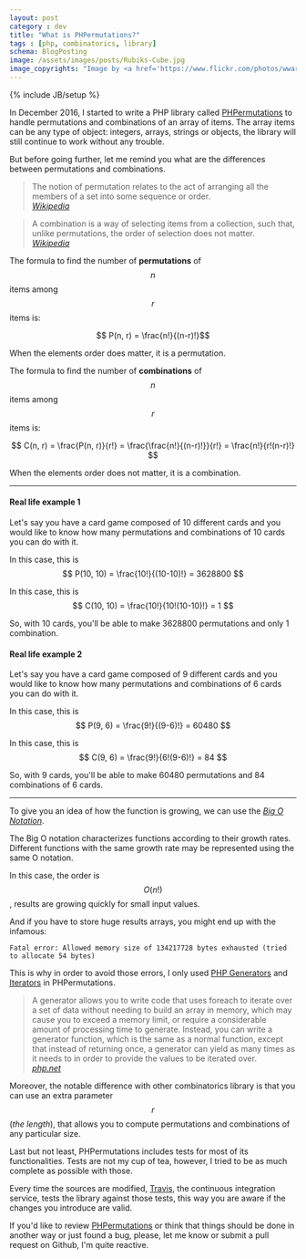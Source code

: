 ```yaml
---
layout: post
category : dev
title: "What is PHPermutations?"
tags : [php, combinatorics, library]
schema: BlogPosting
image: /assets/images/posts/Rubiks-Cube.jpg
image_copyrights: "Image by <a href='https://www.flickr.com/photos/wwarby/11913013374/in/photostream/'>William Warby</a>."
---
```

{% include JB/setup %}

In December 2016, I started to write a PHP library called [PHPermutations](https://packagist.org/packages/drupol/phpermutations) to handle permutations and combinations of an array of items.
The array items can be any type of object: integers, arrays, strings or objects, the library will still continue to work without any trouble.

But before going further, let me remind you what are the differences between permutations and combinations.

<!--break-->

<blockquote class="blockquote text-justify">
The notion of permutation relates to the act of arranging all the members of a set into some sequence or order.
<footer class="blockquote-footer"><cite><a href="https://en.wikipedia.org/wiki/Permutation">Wikipedia</a></cite></footer>
</blockquote>

<blockquote class="blockquote text-justify">
A combination is a way of selecting items from a collection, such that, unlike permutations, the order of selection does not matter.
<footer class="blockquote-footer"><cite><a href="https://en.wikipedia.org/wiki/Combination">Wikipedia</a></cite></footer>
</blockquote>

The formula to find the number of **permutations** of $$ n $$ items among $$ r $$ items is:
 
$$ P(n, r) = \frac{n!}{(n-r)!}$$

When the elements order does matter, it is a permutation.

The formula to find the number of **combinations** of $$ n $$ items among $$ r $$ items is:

$$ C(n, r) = \frac{P(n, r)}{r!} = \frac{\frac{n!}{(n-r)!}}{r!} = \frac{n!}{r!(n-r)!} $$

When the elements order does not matter, it is a combination.

---

#### Real life example 1

Let's say you have a card game composed of 10 different cards and you would like to know how many permutations and combinations of 10 cards you can do with it.

In this case, this is $$ P(10, 10) = \frac{10!}{(10-10)!} = 3628800 $$

In this case, this is $$ C(10, 10) = \frac{10!}{10!(10-10)!} = 1 $$

So, with 10 cards, you'll be able to make 3628800 permutations and only 1 combination.

#### Real life example 2

Let's say you have a card game composed of 9 different cards and you would like to know how many permutations and combinations of 6 cards you can do with it.

In this case, this is $$ P(9, 6) = \frac{9!}{(9-6)!} = 60480 $$

In this case, this is $$ C(9, 6) = \frac{9!}{6!(9-6)!} = 84 $$

So, with 9 cards, you'll be able to make 60480 permutations and 84 combinations of 6 cards.

---

To give you an idea of how the function is growing, we can use the _[Big O Notation](https://en.wikipedia.org/wiki/Big_O_notation)_.

The Big O notation characterizes functions according to their growth rates. Different functions with the same growth rate may be represented using the same O notation.

In this case, the order is $$ O(n!) $$, results are growing quickly for small input values.

And if you have to store huge results arrays, you might end up with the infamous:

`Fatal error: Allowed memory size of 134217728 bytes exhausted (tried to allocate 54 bytes)`

This is why in order to avoid those errors, I only used [PHP Generators](https://secure.php.net/manual/en/language.generators.overview.php) and [Iterators](https://secure.php.net/manual/en/class.iterator.php) in PHPermutations.

<blockquote class="blockquote text-justify">
A generator allows you to write code that uses foreach to iterate over a set of data without needing to build an array in memory, which may cause you to exceed a memory limit, or require a considerable amount of processing time to generate. Instead, you can write a generator function, which is the same as a normal function, except that instead of returning once, a generator can yield as many times as it needs to in order to provide the values to be iterated over.
<footer class="blockquote-footer"><cite><a href="https://secure.php.net/manual/en/language.generators.overview.php">php.net</a></cite></footer>
</blockquote>

Moreover, the notable difference with other combinatorics library is that you can use an extra parameter $$ r $$ (_the length_), that allows you to
compute permutations and combinations of any particular size.

Last but not least, PHPermutations includes tests for most of its functionalities.
Tests are not my cup of tea, however, I tried to be as much complete as possible with those.

Every time the sources are modified, [Travis](https://travis-ci.org/drupol/phpermutations), the continuous integration service, tests the library against those tests, this way you are aware if the changes you introduce are valid.

If you'd like to review [PHPermutations](https://github.com/drupol/phpermutations) or think that things should be done in another way or just found a bug, please, let me know or submit a pull request on Github, I'm quite reactive.
